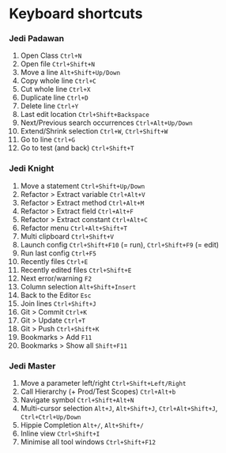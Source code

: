 # Keyboard shortcuts

### Jedi Padawan

1. Open Class `Ctrl+N`
1. Open file `Ctrl+Shift+N`
1. Move a line `Alt+Shift+Up/Down`
1. Copy whole line `Ctrl+C`
1. Cut whole line `Ctrl+X`
1. Duplicate line `Ctrl+D`
1. Delete line `Ctrl+Y`
1. Last edit location `Ctrl+Shift+Backspace`
1. Next/Previous search occurrences `Ctrl+Alt+Up/Down`
1. Extend/Shrink selection `Ctrl+W`, `Ctrl+Shift+W`
1. Go to line `Ctrl+G`
1. Go to test (and back) `Ctrl+Shift+T`

### Jedi Knight

1. Move a statement `Ctrl+Shift+Up/Down`
1. Refactor > Extract variable `Ctrl+Alt+V`
1. Refactor > Extract method `Ctrl+Alt+M`
1. Refactor > Extract field `Ctrl+Alt+F`
1. Refactor > Extract constant `Ctrl+Alt+C`
1. Refactor menu `Ctrl+Alt+Shift+T`
1. Multi clipboard `Ctrl+Shift+V`
1. Launch config `Ctrl+Shift+F10` (= run), `Ctrl+Shift+F9` (= edit)
1. Run last config `Ctrl+F5`
1. Recently files `Ctrl+E`
1. Recently edited files `Ctrl+Shift+E`
1. Next error/warning `F2`
1. Column selection `Alt+Shift+Insert`
1. Back to the Editor `Esc`
1. Join lines `Ctrl+Shift+J`
1. Git > Commit `Ctrl+K`
1. Git > Update `Ctrl+T`
1. Git > Push `Ctrl+Shift+K`
1. Bookmarks > Add `F11`
1. Bookmarks > Show all `Shift+F11`

### Jedi Master

1. Move a parameter left/right `Ctrl+Shift+Left/Right`
1. Call Hierarchy (+ Prod/Test Scopes) `Ctrl+Alt+b`
1. Navigate symbol `Ctrl+Shift+Alt+N`
1. Multi-cursor selection `Alt+J`, `Alt+Shift+J`, `Ctrl+Alt+Shift+J`, `Ctrl+Ctrl+Up/Down`
1. Hippie Completion `Alt+/`, `Alt+Shift+/`
1. Inline view `Ctrl+Shift+I`
1. Minimise all tool windows `Ctrl+Shift+F12`
